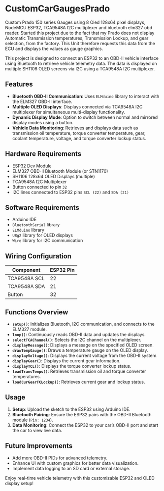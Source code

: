 # CustomCarGaugesPrado
Custom Prado 150 series Gauges using 8 Oled 128x64 pixel displays, NodeMCU ESP32, TCA9548A I2C multiplexer and bluetooth elm327 obd reader. Started this project due to the fact that my Prado does not display Automatic Transmission temperatures, Transmission Lockup, and gear selection, from the factory. This Unit therefore requests this data from the ECU and displays the values as gauge graphics.

This project is designed to connect an ESP32 to an OBD-II vehicle interface using Bluetooth to retrieve vehicle telemetry data. The data is displayed on multiple SH1106 OLED screens via I2C using a TCA9548A I2C multiplexer. 

## Features

- **Bluetooth OBD-II Communication**: Uses `ELMduino` library to interact with the ELM327 OBD-II interface.
- **Multiple OLED Displays**: Displays connected via TCA9548A I2C multiplexer for simultaneous multi-display functionality.
- **Dynamic Display Mode**: Option to switch between normal and mirrored display modes using a button.
- **Vehicle Data Monitoring**: Retrieves and displays data such as transmission oil temperature, torque converter temperature, gear, coolant temperature, voltage, and torque converter lockup status.

## Hardware Requirements

- ESP32 Dev Module
- ELM327 OBD-II Bluetooth Module (or STN1170)
- SH1106 128x64 OLED Displays (multiple)
- TCA9548A I2C Multiplexer
- Button connected to pin `32`
- I2C lines connected to ESP32 pins `SCL (22)` and `SDA (21)`

## Software Requirements

- Arduino IDE
- `BluetoothSerial` library
- `ELMduino` library
- `U8g2` library for OLED displays
- `Wire` library for I2C communication

## Wiring Configuration

| Component         | ESP32 Pin |
|-------------------|------------|
| TCA9548A SCL      | 22         |
| TCA9548A SDA      | 21         |
| Button            | 32         |

## Functions Overview

- **`setup()`**: Initializes Bluetooth, I2C communication, and connects to the ELM327 module.
- **`loop()`**: Continuously reads OBD-II data and updates the displays.
- **`selectTCAChannel()`**: Selects the I2C channel on the multiplexer.
- **`displayMessage()`**: Displays a message on the specified OLED screen.
- **`drawTempGauge()`**: Draws a temperature gauge on the OLED display.
- **`displayVoltage()`**: Displays the current voltage from the OBD-II system.
- **`displayGear()`**: Displays the current gear information.
- **`displayTCL()`**: Displays the torque converter lockup status.
- **`loadTransTemps()`**: Retrieves transmission oil and torque converter temperatures.
- **`loadCurGearTCLockup()`**: Retrieves current gear and lockup status.

## Usage

1. **Setup**: Upload the sketch to the ESP32 using Arduino IDE.
2. **Bluetooth Pairing**: Ensure the ESP32 pairs with the OBD-II Bluetooth module (`Pin: 1234`).
3. **Data Monitoring**: Connect the ESP32 to your car’s OBD-II port and start the car to view live data.

## Future Improvements

- Add more OBD-II PIDs for advanced telemetry.
- Enhance UI with custom graphics for better data visualization.
- Implement data logging to an SD card or external storage.

Enjoy real-time vehicle telemetry with this customizable ESP32 and OLED display setup!
